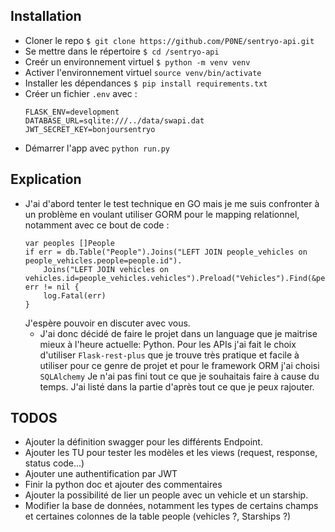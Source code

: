 ## Installation
  - Cloner le repo `$ git clone https://github.com/P0NE/sentryo-api.git`
  - Se mettre dans le répertoire `$ cd /sentryo-api`
  - Creér un environnement virtuel `$ python -m venv venv`
  - Activer l'environnement virtuel `source venv/bin/activate`
  - Installer les dépendances `$ pip install requirements.txt`
  - Créer un fichier `.env` avec :
      ```
      FLASK_ENV=development
      DATABASE_URL=sqlite:///../data/swapi.dat
      JWT_SECRET_KEY=bonjoursentryo
      ```
  - Démarrer l'app avec `python run.py`

## Explication
  - J'ai d'abord tenter le test technique en GO mais je me suis confronter à un problème en voulant utiliser GORM pour le mapping relationnel, notamment avec ce bout de code : 
    ```
    var peoples []People
	if err = db.Table("People").Joins("LEFT JOIN people_vehicles on people_vehicles.people=people.id").
		Joins("LEFT JOIN vehicles on vehicles.id=people_vehicles.vehicles").Preload("Vehicles").Find(&peoples).Error; err != nil {
		log.Fatal(err)
	}
    ```
    J'espère pouvoir en discuter avec vous.
    - J'ai donc décidé de faire le projet dans un language que je maitrise mieux à l'heure actuelle: Python.
    Pour les APIs j'ai fait le choix d'utiliser `Flask-rest-plus` que je trouve très pratique et facile à utiliser pour ce genre de projet et pour le framework ORM j'ai choisi `SQLAlchemy`
    Je n'ai pas fini tout ce que je souhaitais faire à cause du temps. J'ai listé dans la partie d'après tout ce que je peux rajouter.

## TODOS
  - Ajouter la définition swagger pour les différents Endpoint.
  - Ajouter les TU pour tester les modèles et les views (request, response, status code...)
  - Ajouter une authentification par JWT
  - Finir la python doc et ajouter des commentaires
  - Ajouter la possibilité de lier un people avec un vehicle et un starship.
  - Modifier la base de données, notamment les types de certains champs et certaines colonnes de la table people (vehicles ?, Starships ?)